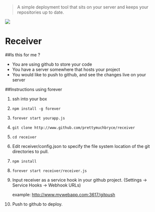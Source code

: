 > A simple deployment tool that sits on your server and keeps your repositories up to date.


![](http://i.imgur.com/3D1ou4b.jpg)

# Receiver

##Is this for me ?
- You are using github to store your code
- You have a server somewhere that hosts your project
- You would like to push to github, and see the changes live on your server

##Instructions using forever

1. ssh into your box

2. `npm install -g forever`

3. `forever start yourapp.js`

4. `git clone http://www.github.com/prettymuchbryce/receiver`

5. `cd receiver`

6. Edit receiver/config.json to specify the file system location of the git directories to pull.

7. `npm install`

8. `forever start receiver/receiver.js`

9. Input receiver as a service hook in your github project. (Settings -> Service Hooks -> Webhook URLs)

	example: http://www.mywebapp.com:3617/gitpush


10. Push to github to deploy.
